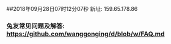 ##2018年09月28日07时12分07秒 新址: 159.65.178.86
### 兔友常见问题及解答: https://github.com/wanggonging/d/blob/w/FAQ.md
